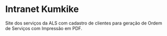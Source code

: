 # Intranet Kumkike
Site dos serviços da ALS com cadastro de clientes para geração de Ordem de Serviços com Impressão em PDF.
